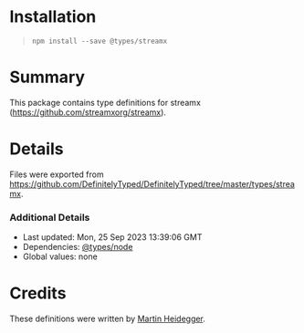 # Installation
> `npm install --save @types/streamx`

# Summary
This package contains type definitions for streamx (https://github.com/streamxorg/streamx).

# Details
Files were exported from https://github.com/DefinitelyTyped/DefinitelyTyped/tree/master/types/streamx.

### Additional Details
 * Last updated: Mon, 25 Sep 2023 13:39:06 GMT
 * Dependencies: [@types/node](https://npmjs.com/package/@types/node)
 * Global values: none

# Credits
These definitions were written by [Martin Heidegger](https://github.com/martinheidegger).
